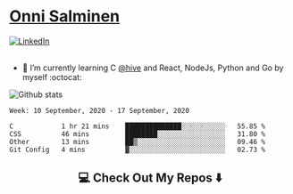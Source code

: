 <h1> <a href="https://osalmine.github.io/cv/">Onni Salminen</a></h1>
<a href="https://www.linkedin.com/in/onni-salminen/" target="_blank"><img src="https://img.shields.io/badge/LinkedIn-%230077B5.svg?&style=flat-square&logo=linkedin&logoColor=white" alt="LinkedIn"></a>
<br />
<br />

- 🌱 I’m currently learning C <a href="https://www.hive.fi/en/">@hive</a> and React, NodeJs, Python and Go by myself :octocat:

![Github stats](https://github-readme-stats.vercel.app/api?username=osalmine&count_private=true&show_icons=true&theme=graywhite&hide=issues,stars)

<!--START_SECTION:waka-->
```text
Week: 10 September, 2020 - 17 September, 2020

C            1 hr 21 mins    ██████████████░░░░░░░░░░░   55.85 % 
CSS          46 mins         ████████░░░░░░░░░░░░░░░░░   31.80 % 
Other        13 mins         ██▒░░░░░░░░░░░░░░░░░░░░░░   09.46 % 
Git Config   4 mins          ▓░░░░░░░░░░░░░░░░░░░░░░░░   02.73 % 
```
<!--END_SECTION:waka-->

<h2  align="center">💻 Check Out My Repos ⬇️ </h2>
